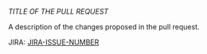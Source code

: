 *TITLE OF THE PULL REQUEST*

A description of the changes proposed in the pull request.

JIRA: [JIRA-ISSUE-NUMBER](https://skaafrica.atlassian.net/browse/<JIRA-ISSUE-NUMBER>)
